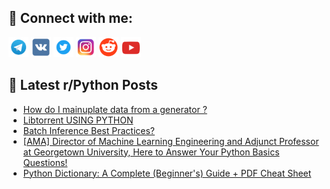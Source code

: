 ## 🔎 Connect with me:
[<img src="https://github.com/bullbesh/bullbesh/blob/main/images/Telegram.png" width="32" height="32" />](https://t.me/bullbesh)
[<img src="https://github.com/bullbesh/bullbesh/blob/main/images/VK.png" width="32" height="32" />](https://vk.com/bullbesh)
[<img src="https://github.com/bullbesh/bullbesh/blob/main/images/Twitter.png" width="32" height="32" />](https://twitter.com/bullbesh1)
[<img src="https://github.com/bullbesh/bullbesh/blob/main/images/Instagram.png" width="32" height="32" />](https://www.instagram.com/bullbesh)
[<img src="https://github.com/bullbesh/bullbesh/blob/main/images/Reddit.png" width="32" height="32" />](https://www.reddit.com/user/bullbesh)
[<img src="https://github.com/bullbesh/bullbesh/blob/main/images/YouTube.png" width="32" height="32" />](https://www.youtube.com/channel/UCtfjRs6uzgq5mfm8S06WTcg)

## 📕 Latest r/Python Posts
<!-- BLOG-POST-LIST:START -->
- [How do I mainuplate data from a generator ?](https://www.reddit.com/r/Python/comments/16gsg8u/how_do_i_mainuplate_data_from_a_generator/)
- [Libtorrent USING PYTHON](https://www.reddit.com/r/Python/comments/16gsa0m/libtorrent_using_python/)
- [Batch Inference Best Practices?](https://www.reddit.com/r/Python/comments/16gri5w/batch_inference_best_practices/)
- [[AMA] Director of Machine Learning Engineering and Adjunct Professor at Georgetown University, Here to Answer Your Python Basics Questions!](https://www.reddit.com/r/Python/comments/16gqeda/ama_director_of_machine_learning_engineering_and/)
- [Python Dictionary: A Complete &lpar;Beginner&#39;s&rpar; Guide + PDF Cheat Sheet](https://www.reddit.com/r/Python/comments/16gpywx/python_dictionary_a_complete_beginners_guide_pdf/)
<!-- BLOG-POST-LIST:END -->
